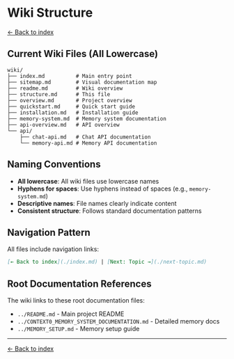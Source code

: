 # Wiki Structure

[← Back to index](./index.md)

## Current Wiki Files (All Lowercase)

```
wiki/
├── index.md          # Main entry point
├── sitemap.md        # Visual documentation map
├── readme.md         # Wiki overview
├── structure.md      # This file
├── overview.md       # Project overview
├── quickstart.md     # Quick start guide
├── installation.md   # Installation guide
├── memory-system.md  # Memory system documentation
├── api-overview.md   # API overview
└── api/
    ├── chat-api.md   # Chat API documentation
    └── memory-api.md # Memory API documentation
```

## Naming Conventions

- **All lowercase**: All wiki files use lowercase names
- **Hyphens for spaces**: Use hyphens instead of spaces (e.g., `memory-system.md`)
- **Descriptive names**: File names clearly indicate content
- **Consistent structure**: Follows standard documentation patterns

## Navigation Pattern

All files include navigation links:
```markdown
[← Back to index](./index.md) | [Next: Topic →](./next-topic.md)
```

## Root Documentation References

The wiki links to these root documentation files:
- `../README.md` - Main project README
- `../CONTEXT0_MEMORY_SYSTEM_DOCUMENTATION.md` - Detailed memory docs
- `../MEMORY_SETUP.md` - Memory setup guide

---

[← Back to index](./index.md)